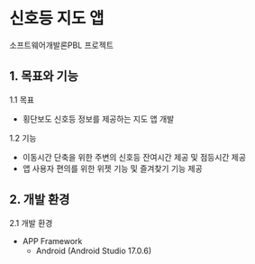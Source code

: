 # 신호등 지도 앱
소프트웨어개발론PBL 프로젝트


## 1. 목표와 기능
1.1 목표
- 횡단보도 신호등 정보를 제공하는 지도 앱 개발

1.2 기능
- 이동시간 단축을 위한 주변의 신호등 잔여시간 제공 및 점등시간 제공 
- 앱 사용자 편의를 위한 위젯 기능 및 즐겨찾기 기능 제공

## 2. 개발 환경
2.1 개발 환경
- APP Framework
  - Android (Android Studio 17.0.6)
